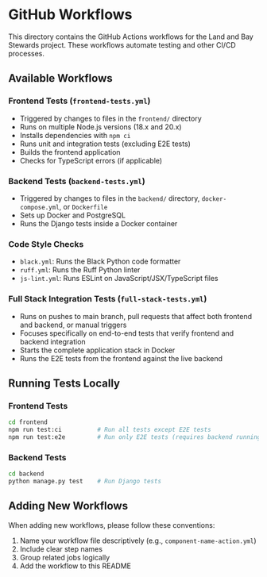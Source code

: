 # GitHub Workflows

This directory contains the GitHub Actions workflows for the Land and Bay Stewards project. These workflows automate testing and other CI/CD processes.

## Available Workflows

### Frontend Tests (`frontend-tests.yml`)
- Triggered by changes to files in the `frontend/` directory
- Runs on multiple Node.js versions (18.x and 20.x)
- Installs dependencies with `npm ci`
- Runs unit and integration tests (excluding E2E tests)
- Builds the frontend application
- Checks for TypeScript errors (if applicable)

### Backend Tests (`backend-tests.yml`)
- Triggered by changes to files in the `backend/` directory, `docker-compose.yml`, or `Dockerfile`
- Sets up Docker and PostgreSQL
- Runs the Django tests inside a Docker container

### Code Style Checks
- `black.yml`: Runs the Black Python code formatter
- `ruff.yml`: Runs the Ruff Python linter
- `js-lint.yml`: Runs ESLint on JavaScript/JSX/TypeScript files

### Full Stack Integration Tests (`full-stack-tests.yml`)
- Runs on pushes to main branch, pull requests that affect both frontend and backend, or manual triggers
- Focuses specifically on end-to-end tests that verify frontend and backend integration
- Starts the complete application stack in Docker
- Runs the E2E tests from the frontend against the live backend

## Running Tests Locally

### Frontend Tests
```bash
cd frontend
npm run test:ci          # Run all tests except E2E tests
npm run test:e2e         # Run only E2E tests (requires backend running)
```

### Backend Tests
```bash
cd backend
python manage.py test    # Run Django tests
```

## Adding New Workflows

When adding new workflows, please follow these conventions:
1. Name your workflow file descriptively (e.g., `component-name-action.yml`)
2. Include clear step names
3. Group related jobs logically
4. Add the workflow to this README